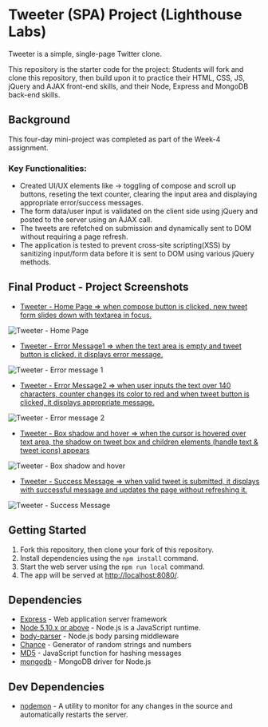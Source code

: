 # Tweeter (SPA) Project (Lighthouse Labs)

Tweeter is a simple, single-page Twitter clone.

This repository is the starter code for the project: Students will fork and clone this repository, then build upon it to practice their HTML, CSS, JS, jQuery and AJAX front-end skills, and their Node, Express and MongoDB back-end skills.

## Background

This four-day mini-project was completed as part of the Week-4 assignment.

### Key Functionalities:
- Created UI/UX elements like -> toggling of compose and scroll up buttons, reseting the text counter, clearing the input area and displaying appropriate error/success messages. 
- The form data/user input is validated on the client side using jQuery and posted to the server using an AJAX call.
- The tweets are refetched on submission and dynamically sent to DOM without requiring a page refresh.
- The application is tested to prevent cross-site scripting(XSS) by sanitizing input/form data before it is sent to DOM using various jQuery methods.


## Final Product - Project Screenshots

* [Tweeter - Home Page => when compose button is clicked, new tweet form slides down with textarea in focus.](https://github.com/ChaiUrs/tweeter/blob/master/docs/1.%20tweet-compose.png)

![Tweeter - Home Page](https://github.com/ChaiUrs/tweeter/blob/master/docs/1.%20tweet-compose.png)

* [Tweeter - Error Message1 => when the text area is empty and tweet button is clicked, it displays error message.](https://github.com/ChaiUrs/tweeter/blob/master/docs/2.tweet-error%20message1.png)

![Tweeter - Error message 1](https://github.com/ChaiUrs/tweeter/blob/master/docs/2.tweet-error%20message1.png)

* [Tweeter - Error Message2 => when user inputs the text over 140 characters, counter changes its color to red and when tweet button is clicked, it displays appropriate message.](https://github.com/ChaiUrs/tweeter/blob/master/docs/3.tweet-error%20message2.png)

![Tweeter - Error message 2](https://github.com/ChaiUrs/tweeter/blob/master/docs/3.tweet-error%20message2.png)

* [Tweeter - Box shadow and hover => when the cursor is hovered over text area, the shadow on tweet box and children elements (handle text & tweet icons) appears](https://github.com/ChaiUrs/tweeter/blob/master/docs/5.%20tweet-hover%20and%20box%20shadow.png)

![Tweeter - Box shadow and hover](https://github.com/ChaiUrs/tweeter/blob/master/docs/5.%20tweet-hover%20and%20box%20shadow.png)

* [Tweeter - Success Message => when valid tweet is submitted, it displays with successful message and updates the page without refreshing it.](https://github.com/ChaiUrs/tweeter/blob/master/docs/5.%20tweet-success.png)

![Tweeter - Success Message](https://github.com/ChaiUrs/tweeter/blob/master/docs/5.%20tweet-success.png)



## Getting Started

1. Fork this repository, then clone your fork of this repository.
2. Install dependencies using the `npm install` command.
3. Start the web server using the `npm run local` command. 
4. The app will be served at <http://localhost:8080/>.


## Dependencies

* [Express](http://expressjs.com/) - Web application server framework
* [Node 5.10.x or above](https://github.com/nodejs/node#current-and-lts-releases) - Node.js is a JavaScript runtime.
* [body-parser](https://github.com/expressjs/body-parser#readme) - Node.js body parsing middleware
* [Chance](http://chancejs.com/) - Generator of random strings and numbers
* [MD5](https://github.com/pvorb/node-md5#readme) - JavaScript function for hashing messages
* [mongodb](https://github.com/mongodb/node-mongodb-native) - MongoDB driver for Node.js


## Dev Dependencies

* [nodemon](https://nodemon.io/) - A utility to monitor for any changes in the source and automatically restarts the server.
